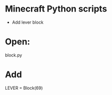 Minecraft Python scripts
====================


* Add lever block

# Open:

block.py

# Add

LEVER               = Block(69)
